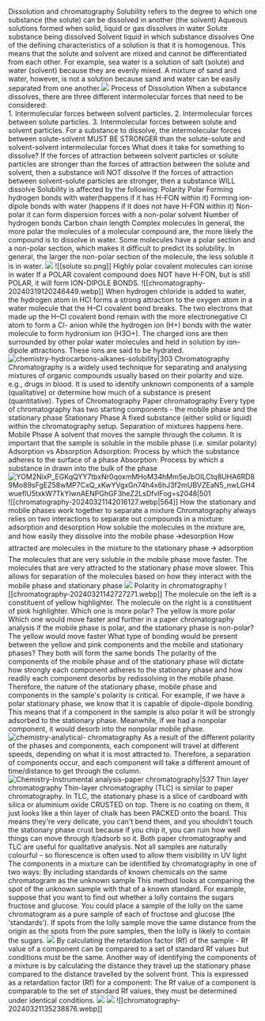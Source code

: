 Dissolution and chromatography
	Solubility refers to the degree to which one substance (the solute) can be dissolved in another (the solvent)
		Aqueous solutions 
			 formed when solid, liquid or gas dissolves in water
		Solute 
			substance being dissolved
		Solvent
			liquid in which substance dissolves
		One of the defining characteristics of a solution is that it is homogenous. This means that the solute and solvent are mixed and cannot be differentiated from each other. 
		For example, sea water is a solution of salt (solute) and water (solvent) because they are evenly mixed. 
		A mixture of sand and water, however, is not a solution because sand and water can be easily separated from one another.![](https://lh7-us.googleusercontent.com/77kS4PpbNqcRIifg8EhGsYn3bxiVTs58UdJ_Y-fbMnb5PsqYN-INYRIwXykDk81SrSTSuBycELxgFnKO2CKqmAmfWsYx97HAbO1pj2NuwLptK1dBgB_iPXoyVSjo-ISJ8hv8wFFidLBEueuP6zPvgw=s2048)
	Process of Dissolution
		When a substance dissolves, there are three different intermolecular forces that need to be considered:  
			1. Intermolecular forces between solvent particles.
			2. Intermolecular forces between solute particles.
			3. Intermolecular forces between solute and solvent particles.
		For a substance to dissolve, the intermolecular forces between solute-solvent MUST BE STRONGER than the solute-solute and solvent-solvent intermolecular forces 
		What does it take for something to dissolve?
			If the forces of attraction between solvent particles or solute particles are stronger than the forces of attraction between the solute and solvent, then a substance will NOT dissolve
			If the forces of attraction between solvent-solute particles are stronger, then a substance WILL dissolve
			Solubility is affected by the following:
				Polarity
					Polar
						Forming hydrogen bonds with water(happens if it has H-FON within it)
						Forming ion-dipole bonds with water (happens if it does not have H-FON within it)
					Non-polar
						it can form dispersion forces with a non-polar solvent
				Number of hydrogen bonds
				Carbon chain length
				Complex molecules
					In general, the more polar the molecules of a molecular compound are, the more likely the compound is to dissolve in water. Some molecules have a polar section and a non-polar section, which makes it difficult to predict its solubility. In general, the larger the non-polar section of the molecule, the less soluble it is in water.
					![](https://lh7-us.googleusercontent.com/HzL7rgYp6oTDTD1EQRIW9-RdXJPCUw-ajo-tOnPK4R32fFwusRPbYhsQNkebjpASGgrzG0FqNeQICgtxN1Qv_rYA72SMiN_M9fSt125K0q4fLsyRMb8sABAak4Tuy6NUY0IdZ9GPHSwCfPdkaSQ2xg=s2048)
			![[solute so.png]]
		Highly polar covalent molecules can ionise in water
			If a POLAR covalent compound does NOT have H-FON, but is still POLAR, it will form ION-DIPOLE BONDS. ![[chromatography-20240319120246449.webp]]
			When hydrogen chloride is added to water, the hydrogen atom in HCl forms a strong attraction to the oxygen atom in a water molecule that the H–Cl covalent bond breaks. 
			The two electrons that made up the H–Cl covalent bond remain with the more electronegative Cl atom to form a Cl- anion while the hydrogen ion (H+) bonds with the water molecule to form hydronium ion (H3O+). 
			The charged ions are then surrounded by other polar water molecules and held in solution by ion–dipole attractions.
			These ions are said to be hydrated. 
			![chemistry-hydrocarbons-alkanes-solubility|303](https://lh7-us.googleusercontent.com/NTTq4dXLRUHTROPBpNILwRBSRQqX2nC8N4qbXhLSbLVudO-lU50IGW3bJYq41lT1NLkzjJIUl39BzvPf8xm4wmFwjObOdnt8ER5BGt7zcz-vhMdaQwMoGkSJsvmM5SUBreBJNTOTkNXHrkuGk3sABA=s2048)
Chromatography
	Chromatography is a widely used technique for separating and analysing mixtures of organic compounds usually based on their polarity and size. e.g., drugs in blood.
	It is used to identify unknown components of a sample  (qualitative) or determine how much of a substance is present (quantitative).
	Types of Chromatography
		Paper chromatography
			Every type of chromatography has two starting components - the mobile phase and the stationary phase
			Stationary Phase 
				A fixed substance (either solid or liquid) within the chromatography setup. Separation of mixtures happens here. 
			Mobile Phase 
				A solvent that moves the sample through the column. It is important that the sample is soluble in the mobile phase (i.e. similar polarity)
			Adsorption vs Absorption
				Adsorption: Process by which the substance adheres to the surface of a phase
				Absorption:  Process by which a substance in drawn into the bulk of the phase
				![YOM2NixP_EGKqQYY7tbxNr0qoxmMHoM34hMm5eJbOILCtq8UHA6RD89Mo89sFgEZ58wMP7CxQ_xKwYVgxGn74h4x6hJ3f2mUBVZEaN5_nwLGH4wueflU5txkW7TkYlwnAENPGhGF3heZ2LsDfvlFog=s2048|501](https://lh7-us.googleusercontent.com/YOM2NixP_EGKqQYY7tbxNr0qoxmMHoM34hMm5eJbOILCtq8UHA6RD89Mo89sFgEZ58wMP7CxQ_xKwYVgxGn74h4x6hJ3f2mUBVZEaN5_nwLGH4wueflU5txkW7TkYlwnAENPGhGF3heZ2LsDfvlFog=s2048) ![[chromatography-20240321142016127.webp|564]]
			How the stationary and mobile phases work together to separate a mixture 
				Chromatography always relies on two interactions to separate out compounds in a mixture: adsorption and desorption
					How soluble the molecules in the mixture are, and how easily they dissolve into the mobile phase 🡪desorption
					How attracted are molecules in the mixture to the stationary phase 🡪 adsorption
				The molecules that are very soluble in the mobile phase move faster.
				The molecules that are very attracted to the stationary phase move slower.
				This allows for separation of the molecules based on how they interact with the mobile phase and stationary phase
				![](https://lh7-us.googleusercontent.com/O6S6GTRUhTYY4nKkzeWh5vR28lklfj-6W-hZn-qzvRzBUhAJPabQlpimznNwyUfF7IcCeCBGLyKV7U4eVGWuc1NWuIhacmLcDCDWCfzdDMLrdnt0lE0tzul5v7zk1RMa7TsUIQPQTpgn_h1AI231yA=s2048)
			Polarity in chromatography
			![[chromatography-20240321142727271.webp]]
				The molecule on the left is a constituent of yellow highlighter. The molecule on the right is a constituent of pink highlighter.
					Which one is more polar? 
						The yellow is more polar
					Which one would move faster and further in a paper chromatography analysis if the mobile phase is polar, and the stationary phase is non-polar?
						The yellow would move faster 
					What type of bonding would be present between the yellow and pink components and the mobile and stationary phases?
						They both will form the same bonds
			The polarity of the components of the mobile phase and of the stationary phase will dictate how strongly each component adheres to the stationary phase and how readily each component desorbs by redissolving in the mobile phase. 
			Therefore, the nature of the stationary phase, mobile phase and components in the sample's polarity is critical. 
			For example, if we have a polar stationary phase, we know that it is capable of dipole-dipole bonding. This means that if a component in the sample is also polar it will be strongly adsorbed to the stationary phase. Meanwhile, if we had a nonpolar component, it would desorb into the nonpolar mobile phase. 
			![chemistry-analytical- chromatography](https://lh7-us.googleusercontent.com/9JJmoOLbsD4Np6Pwd0zbCyuBKs5LjyyLVyHSViolI9b2Um6NqHG46lRp_R4Cihas6PnhmtBgd_jE-turd0sAMl9f5NJqQzgAmZ8Pph0U_mMS4ClDVhxcvVlyRRMBrsUyBBORYkJQXx-409b7uih4Nw=s2048)
			As a result of the different polarity of the phases and components, each component will travel at different speeds, depending on what it is most attracted to. Therefore, a separation of components occur, and each component will take a different amount of time/distance to get through the column. 
			![Chemistry-Instrumental analysis-paper chromatography|537](https://lh7-us.googleusercontent.com/mYnE-3lvWJL-rL8hJxFGbUlaU02fVBL4kJTgSu-pcerHG2rS6bzKTzPpXifyvcCIiB0Wft2gVamB4j2Jar-f486niz1O1g6Q98XW3E5iKdCwf8vnDdpk97Yhp7xjzvmg9GRgA4IP39ovOGsh3sTEkA=s2048)
		Thin layer chromatography
			Thin-layer chromatography (TLC) is similar to paper chromatography. In TLC, the stationary phase is a slice of cardboard with silica or aluminium oxide CRUSTED on top. There is no coating on them, it just looks like a thin layer of chalk has been PACKED onto the board. 
			This means they're very delicate, you can't bend them, and you shouldn’t touch the stationary phase crust because if you chip it, you can ruin how well things can move through it/adsorb so it.
			Both paper chromatography and TLC are useful for qualitative analysis.
				Not all samples are naturally colourful – so florescence is often used to allow them visibility in UV light 
			The components in a mixture can be identified by chromatography in one of two ways:
				By including standards of known chemicals on the same chromatogram as the unknown sample
					This method looks at comparing the spot of the unknown sample with that of a known standard. For example, suppose that you want to find out whether a lolly contains the sugars fructose and glucose. You could place a sample of the lolly on the same chromatogram as a pure sample of each of fructose and glucose (the ‘standards’). 
					If spots from the lolly sample move the same distance from the origin as the spots from the pure samples, then the lolly is likely to contain the sugars.
					![](https://lh7-us.googleusercontent.com/d62Ux1lv5Lr20XD0rAAyxFR_PobejSbb_CfZw5Kdu_DVjwAAakLJm9W2TDUiUBl0CGKJ3JI6EbBvJSu4wQJE1z9gjLMflJoRTF0-pCN9BAgL6FQV6pfRlGQS8ArnHqo-Sc4S1GQYugr-XazUdwgPow=s2048)
				By calculating the retardation factor (Rf) of the sample - Rf value of a component can be compared to a set of standard Rf values but conditions must be the same. 
					Another way of identifying the components of a mixture is by calculating the distance they travel up the stationary phase compared to the distance travelled by the solvent front. This is expressed as a retardation factor (Rf) for a component: 
					The Rf value of a component is comparable to the set of standard Rf values, they must be determined under identical conditions. 
					![](https://lh7-us.googleusercontent.com/NcaKE1eXnbfyqx3t8NZ4M6AIeaCeuhT11nzW-oQjj6JfVR73n2UO4XUovy5l7T_Sb-2LpUuHsEzdy0adkZaq8B3hWny4ky5EaUsiq7PaLuWPYee8Sq6lHye2MNSUkdFEON0r41UOUyqRZ73w7_A6Nw=s2048)
					![](https://lh7-us.googleusercontent.com/PcefWk9-nGaD1-yGnnDOnfx6YA8lW9Pp6bFSMNTUbrloAE54w2nqP3TSpzBxC3G8mPdyTUbATZYR686EIWn3wYUeElLccSk8iw7GV0bxAvNsRwYpUFRsB7WVyw6uTPTyikIyFt2vK_9OFamhecHA_g=s2048)
		![[chromatography-20240321135238876.webp]]












